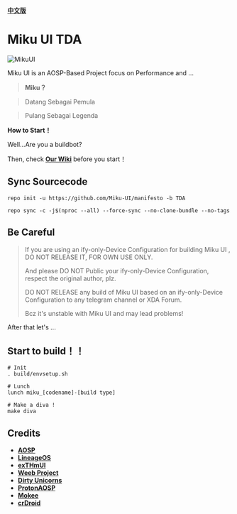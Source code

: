 [**中文版**](https://github.com/Miku-UI/manifesto/blob/TDA/READMECN.md)

# Miku UI TDA

![MikuUI](https://github.com/Miku-UI/manifesto/raw/TDA/img/MikuUI.png)

Miku UI is an AOSP-Based Project focus on Performance and ... 

> **Miku？**

> Datang Sebagai Pemula

> Pulang Sebagai Legenda

**How to Start！**

Well...Are you a buildbot?

Then, check [**Our Wiki**](https://github.com/Project-Mushroom/platform_manifest/wiki) before you start！

Sync Sourcecode
------------


```shell
repo init -u https://github.com/Miku-UI/manifesto -b TDA
```


```shell
repo sync -c -j$(nproc --all) --force-sync --no-clone-bundle --no-tags
```


## Be Careful

> If you are using an ify-only-Device Configuration for building Miku UI , DO NOT RELEASE IT, FOR OWN USE ONLY.
>
> And please DO NOT Public your ify-only-Device Configuration, respect the original author, plz.
>
> DO NOT RELEASE any build of Miku UI based on an ify-only-Device Configuration to any telegram channel or XDA Forum.
> 
> Bcz it's unstable with Miku UI and may lead problems!

After that let's ...

## Start to build！！

```shell
# Init
. build/envsetup.sh

# Lunch
lunch miku_[codename]-[build type]

# Make a diva !
make diva
```


Credits
-------
 * [**AOSP**](https://android.googlesource.com)
 * [**LineageOS**](https://github.com/LineageOS)
 * [**exTHmUI**](https://github.com/exthmui)
 * [**Weeb Project**](https://github.com/WeebProject)
 * [**Dirty Unicorns**](https://github.com/DirtyUnicorns)
 * [**ProtonAOSP**](https://github.com/ProtonAOSP)
 * [**Mokee**](https://github.com/Mokee)
 * [**crDroid**](https://github.com/crdroidandroid)
